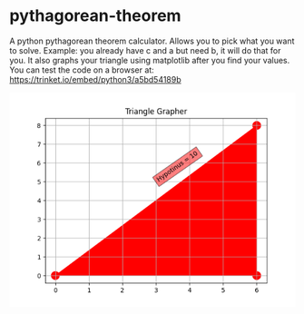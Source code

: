 # pythagorean-theorem
A python pythagorean theorem calculator. Allows you to pick what you want to solve. Example: you already have c and a but need b, it will do that for you.
It also graphs your triangle using matplotlib after you find your values.
You can test the code on a browser at: https://trinket.io/embed/python3/a5bd54189b




![alt text](https://github.com/haydenhem/pythagorean-theorem/blob/main/trinket_plot.png?raw=true)
